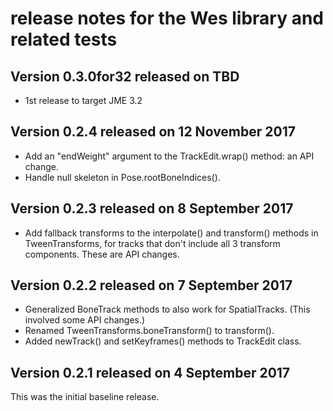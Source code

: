 # release notes for the Wes library and related tests

## Version 0.3.0for32 released on TBD

 + 1st release to target JME 3.2

## Version 0.2.4 released on 12 November 2017

 + Add an "endWeight" argument to the TrackEdit.wrap() method: an API change.
 + Handle null skeleton in Pose.rootBoneIndices().

## Version 0.2.3 released on 8 September 2017

 + Add fallback transforms to the interpolate() and transform() methods in
   TweenTransforms, for tracks that don't include all 3 transform components.
   These are API changes.

## Version 0.2.2 released on 7 September 2017

 + Generalized BoneTrack methods to also work for SpatialTracks. (This involved
   some API changes.)
 + Renamed TweenTransforms.boneTransform() to transform().
 + Added newTrack() and setKeyframes() methods to TrackEdit class.

## Version 0.2.1 released on 4 September 2017

This was the initial baseline release.
